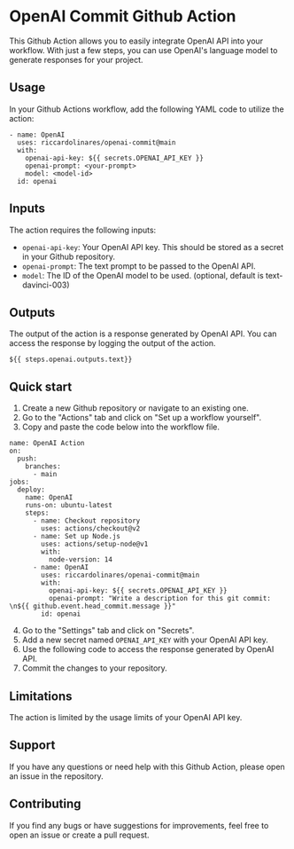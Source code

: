# OpenAI Commit Github Action
This Github Action allows you to easily integrate OpenAI API into your workflow. With just a few steps, you can use OpenAI's language model to generate responses for your project.

## Usage
In your Github Actions workflow, add the following YAML code to utilize the action:

```
- name: OpenAI
  uses: riccardolinares/openai-commit@main
  with:
    openai-api-key: ${{ secrets.OPENAI_API_KEY }}
    openai-prompt: <your-prompt>
    model: <model-id>
  id: openai
```

## Inputs
The action requires the following inputs:

- `openai-api-key`: Your OpenAI API key. This should be stored as a secret in your Github repository.
- `openai-prompt`: The text prompt to be passed to the OpenAI API.
- `model`: The ID of the OpenAI model to be used. (optional, default is text-davinci-003)

## Outputs
The output of the action is a response generated by OpenAI API. You can access the response by logging the output of the action.
```
${{ steps.openai.outputs.text}}
```

## Quick start
1. Create a new Github repository or navigate to an existing one.
2. Go to the "Actions" tab and click on "Set up a workflow yourself".
3. Copy and paste the code below into the workflow file.
```
name: OpenAI Action
on:
  push:
    branches:
      - main
jobs:
  deploy:
    name: OpenAI
    runs-on: ubuntu-latest
    steps:
      - name: Checkout repository
        uses: actions/checkout@v2
      - name: Set up Node.js
        uses: actions/setup-node@v1
        with:
          node-version: 14
      - name: OpenAI
        uses: riccardolinares/openai-commit@main
        with:
          openai-api-key: ${{ secrets.OPENAI_API_KEY }}
          openai-prompt: "Write a description for this git commit: \n${{ github.event.head_commit.message }}"
        id: openai
```
4. Go to the "Settings" tab and click on "Secrets".
5. Add a new secret named `OPENAI_API_KEY` with your OpenAI API key.
6. Use the following code to access the response generated by OpenAI API.
7. Commit the changes to your repository.

## Limitations
The action is limited by the usage limits of your OpenAI API key.

## Support
If you have any questions or need help with this Github Action, please open an issue in the repository.

## Contributing
If you find any bugs or have suggestions for improvements, feel free to open an issue or create a pull request.
